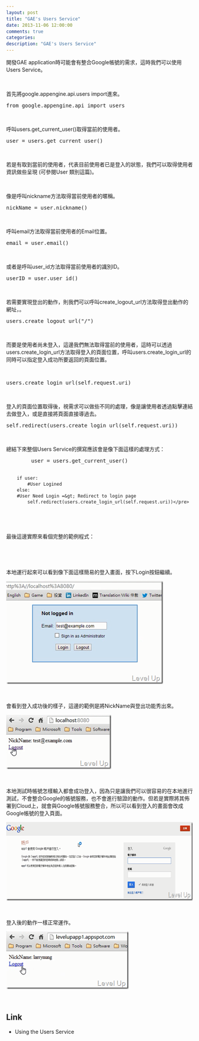 ```yaml
---
layout: post
title: "GAE's Users Service"
date: 2013-11-06 12:00:00
comments: true
categories: 
description: "GAE's Users Service"
---
```

<p>
	開發GAE application時可能會有整合Google帳號的需求，這時我們可以使用Users Service。</p>
<p>
	 </p>
<p>
	首先將google.appengine.api.users import進來。</p>
<div class="wlWriterSmartContent" id="scid:812469c5-0cb0-4c63-8c15-c81123a09de7:efa9f881-9b08-4a46-90a4-7c46e0a11e25" style="float: none; padding-bottom: 0px; padding-top: 0px; padding-left: 0px; margin: 0px; display: inline; padding-right: 0px">
	<pre class="py" name="code">
from google.appengine.api import users</pre>
</div>
<p>
	 </p>
<p>
	呼叫users.get_current_user()取得當前的使用者。</p>
<div class="wlWriterSmartContent" id="scid:812469c5-0cb0-4c63-8c15-c81123a09de7:00bb8bbf-1afb-4da6-b4a1-3697c7ae131e" style="float: none; padding-bottom: 0px; padding-top: 0px; padding-left: 0px; margin: 0px; display: inline; padding-right: 0px">
	<pre class="py" name="code">
user = users.get_current_user()</pre>
</div>
<p>
	 </p>
<p>
	若是有取到當前的使用者，代表目前使用者已是登入的狀態，我們可以取得使用者資訊做些呈現 (可參閱User 類別這篇)。</p>
<p>
	 </p>
<p>
	像是呼叫nickname方法取得當前使用者的暱稱。</p>
<div class="wlWriterSmartContent" id="scid:812469c5-0cb0-4c63-8c15-c81123a09de7:026bc800-852c-42f1-bcac-2b2af1cc7e8e" style="float: none; padding-bottom: 0px; padding-top: 0px; padding-left: 0px; margin: 0px; display: inline; padding-right: 0px">
	<pre class="py" name="code">
nickName = user.nickname()</pre>
</div>
<p>
	 </p>
<p>
	呼叫email方法取得當前使用者的Email位置。</p>
<div class="wlWriterSmartContent" id="scid:812469c5-0cb0-4c63-8c15-c81123a09de7:07debd5e-fe50-469f-8a3d-180b1968758f" style="float: none; padding-bottom: 0px; padding-top: 0px; padding-left: 0px; margin: 0px; display: inline; padding-right: 0px">
	<pre class="py" name="code">
email = user.email()</pre>
</div>
<p>
	 </p>
<p>
	或者是呼叫user_id方法取得當前使用者的識別ID。</p>
<div class="wlWriterSmartContent" id="scid:812469c5-0cb0-4c63-8c15-c81123a09de7:59495033-bb13-418c-95ed-aa755cada879" style="float: none; padding-bottom: 0px; padding-top: 0px; padding-left: 0px; margin: 0px; display: inline; padding-right: 0px">
	<pre class="py" name="code">
userID = user.user_id()</pre>
</div>
<p>
	 </p>
<p>
	若需要實現登出的動作，則我們可以呼叫create_logout_url方法取得登出動作的網址，。</p>
<div class="wlWriterSmartContent" id="scid:812469c5-0cb0-4c63-8c15-c81123a09de7:56d5b7d0-15e4-4947-99da-c0038cf37a6b" style="float: none; padding-bottom: 0px; padding-top: 0px; padding-left: 0px; margin: 0px; display: inline; padding-right: 0px">
	<pre class="py" name="code">
users.create_logout_url("/")</pre>
</div>
<p>
	 </p>
<p>
	而要是使用者尚未登入，這邊我們無法取得當前的使用者，這時可以透過users.create_login_url方法取得登入的頁面位置，呼叫users.create_login_url的同時可以指定登入成功所要返回的頁面位置。</p>
<p>
	 </p>
<div class="wlWriterSmartContent" id="scid:812469c5-0cb0-4c63-8c15-c81123a09de7:59beaf6a-f31b-4df5-9105-b52fa1558321" style="float: none; padding-bottom: 0px; padding-top: 0px; padding-left: 0px; margin: 0px; display: inline; padding-right: 0px">
	<pre class="py" name="code">
users.create_login_url(self.request.uri)</pre>
</div>
<p>
	 </p>
<p>
	登入的頁面位置取得後，視需求可以做些不同的處理，像是讓使用者透過點擊連結去做登入，或是直接將頁面直接導過去。</p>
<div class="wlWriterSmartContent" id="scid:812469c5-0cb0-4c63-8c15-c81123a09de7:c0a3c5fc-a265-47b6-bd83-c5d95f7829b6" style="float: none; padding-bottom: 0px; padding-top: 0px; padding-left: 0px; margin: 0px; display: inline; padding-right: 0px">
	<pre class="py" name="code">
self.redirect(users.create_login_url(self.request.uri))</pre>
</div>
<p>
	 </p>
<p>
	總結下來整個Users Service的撰寫應該會是像下面這樣的處理方式：</p>
<div class="wlWriterSmartContent" id="scid:812469c5-0cb0-4c63-8c15-c81123a09de7:afd8728a-205a-49fe-8eea-9990bbd48249" style="float: none; padding-bottom: 0px; padding-top: 0px; padding-left: 0px; margin: 0px; display: inline; padding-right: 0px">
	<pre class="py" name="code">
    	user = users.get_current_user()

    	if user:
    		#User Logined
    	else:
		#User Need Login =&gt; Redirect to login page
    		self.redirect(users.create_login_url(self.request.uri))</pre>
</div>
<p>
	 </p>
<p>
	最後這邊實際來看個完整的範例程式：</p>
<p><script src="\images\posts\dd434fd1-e8bf-48d5-9df8-551c2f5cd471\6130083.js"></script>
	 </p>
<p>
	 </p>
<p>
	本地運行起來可以看到像下面這樣簡易的登入畫面，按下Login按鈕繼續。</p>
<p>
	<img alt="image" border="0" height="278" src="\images\posts\dd434fd1-e8bf-48d5-9df8-551c2f5cd471\image_thumb.png" style="border-top: 0px; border-right: 0px; border-bottom: 0px; border-left: 0px" width="424" /></p>
<p>
	 </p>
<p>
	會看到登入成功後的樣子，這邊的範例是將NickName與登出功能秀出來。</p>
<p>
	<img alt="image" border="0" height="147" src="\images\posts\dd434fd1-e8bf-48d5-9df8-551c2f5cd471\image_thumb_1.png" style="border-top: 0px; border-right: 0px; border-bottom: 0px; border-left: 0px" width="284" /></p>
<p>
	 </p>
<p>
	本地測試時帳號怎樣輸入都會成功登入，因為只是讓我們可以很容易的在本地進行測試，不會整合Google的帳號服務，也不會進行驗證的動作。但若是實際將其佈署到Cloud上，就會與Google帳號服務整合，所以可以看到登入的畫面會改成Google帳號的登入頁面。</p>
<p>
	<img alt="image" border="0" height="212" src="\images\posts\dd434fd1-e8bf-48d5-9df8-551c2f5cd471\image_thumb_3.png" style="border-top: 0px; border-right: 0px; border-bottom: 0px; border-left: 0px" width="644" /></p>
<p>
	 </p>
<p>
	登入後的動作一樣正常運作。</p>
<p>
	<img alt="image" border="0" height="156" src="\images\posts\dd434fd1-e8bf-48d5-9df8-551c2f5cd471\image_thumb_2.png" style="border-top: 0px; border-right: 0px; border-bottom: 0px; border-left: 0px" width="331" /></p>
<p>
	 </p>
<h2>
	Link</h2>
<ul>
	<li>
		Using the Users Service</li>
</ul>
